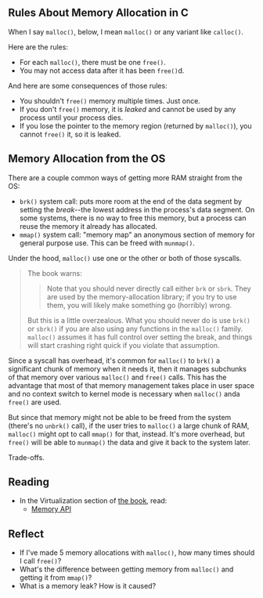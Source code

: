 ## Rules About Memory Allocation in C

When I say `malloc()`, below, I mean `malloc()` or any variant like
`calloc()`.

Here are the rules:

* For each `malloc()`, there must be one `free()`.
* You may not access data after it has been `free()`d.

And here are some consequences of those rules:

* You shouldn't `free()` memory multiple times. Just once.
* If you don't `free()` memory, it is _leaked_ and cannot be used by any
  process until your process dies.
* If you lose the pointer to the memory region (returned by `malloc()`),
  you cannot `free()` it, so it is leaked.

## Memory Allocation from the OS

There are a couple common ways of getting more RAM straight from the OS:

* `brk()` system call: puts more room at the end of the data segment by
  setting the _break_--the lowest address in the process's data segment.
  On some systems, there is no way to free this memory, but a process
  can reuse the memory it already has allocated.
* `mmap()` system call: "memory map" an anonymous section of memory for
  general purpose use. This can be freed with `munmap()`.

Under the hood, `malloc()` use one or the other or both of those
syscalls.

> The book warns: 
>
>> Note that you should never directly call either `brk` or `sbrk`. They
>> are used by the memory-allocation library; if you try to use them,
>> you will likely make something go (horribly) wrong.
>
> But this is a little overzealous. What you should never do is use
> `brk()` or `sbrk()` if you are also using any functions in the
> `malloc()` family. `malloc()` assumes it has full control over setting
> the break, and things will start crashing right quick if you violate
> that assumption.

Since a syscall has overhead, it's common for `malloc()` to `brk()` a
significant chunk of memory when it needs it, then it manages subchunks
of that memory over various `malloc()` and `free()` calls. This has the
advantage that most of that memory management takes place in user space
and no context switch to kernel mode is necessary when `malloc()` anda
`free()` are used.

But since that memory might not be able to be freed from the system
(there's no `unbrk()` call), if the user tries to `malloc()` a large
chunk of RAM, `malloc()` might opt to call `mmap()` for that, instead.
It's more overhead, but `free()` will be able to `munmap()` the data and
give it back to the system later.

Trade-offs.

## Reading

* In the Virtualization section of [the book](https://pages.cs.wisc.edu/~remzi/OSTEP/), read:
  * [Memory API](https://pages.cs.wisc.edu/~remzi/OSTEP/vm-api.pdf)
  
## Reflect

* If I've made 5 memory allocations with `malloc()`, how many times
  should I call `free()`?
* What's the difference between getting memory from `malloc()` and
  getting it from `mmap()`?
* What is a memory leak? How is it caused?

